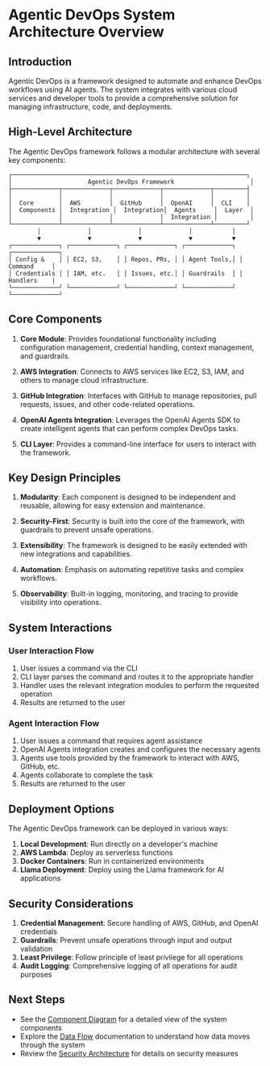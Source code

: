 # Agentic DevOps System Architecture Overview

## Introduction

Agentic DevOps is a framework designed to automate and enhance DevOps workflows using AI agents. The system integrates with various cloud services and developer tools to provide a comprehensive solution for managing infrastructure, code, and deployments.

## High-Level Architecture

The Agentic DevOps framework follows a modular architecture with several key components:

```
┌─────────────────────────────────────────────────────────────────┐
│                     Agentic DevOps Framework                     │
├─────────────┬─────────────┬─────────────┬─────────────┬─────────┤
│             │             │             │             │         │
│  Core       │  AWS        │  GitHub     │  OpenAI     │  CLI    │
│  Components │  Integration │  Integration│  Agents     │  Layer  │
│             │             │             │  Integration │         │
└─────────────┴─────────────┴─────────────┴─────────────┴─────────┘
        │             │             │             │           │
        ▼             ▼             ▼             ▼           ▼
┌─────────────┐ ┌─────────────┐ ┌─────────────┐ ┌─────────────┐ ┌─────────────┐
│ Config &    │ │ EC2, S3,    │ │ Repos, PRs, │ │ Agent Tools,│ │ Command     │
│ Credentials │ │ IAM, etc.   │ │ Issues, etc.│ │ Guardrails  │ │ Handlers    │
└─────────────┘ └─────────────┘ └─────────────┘ └─────────────┘ └─────────────┘
```

## Core Components

1. **Core Module**: Provides foundational functionality including configuration management, credential handling, context management, and guardrails.

2. **AWS Integration**: Connects to AWS services like EC2, S3, IAM, and others to manage cloud infrastructure.

3. **GitHub Integration**: Interfaces with GitHub to manage repositories, pull requests, issues, and other code-related operations.

4. **OpenAI Agents Integration**: Leverages the OpenAI Agents SDK to create intelligent agents that can perform complex DevOps tasks.

5. **CLI Layer**: Provides a command-line interface for users to interact with the framework.

## Key Design Principles

1. **Modularity**: Each component is designed to be independent and reusable, allowing for easy extension and maintenance.

2. **Security-First**: Security is built into the core of the framework, with guardrails to prevent unsafe operations.

3. **Extensibility**: The framework is designed to be easily extended with new integrations and capabilities.

4. **Automation**: Emphasis on automating repetitive tasks and complex workflows.

5. **Observability**: Built-in logging, monitoring, and tracing to provide visibility into operations.

## System Interactions

### User Interaction Flow

1. User issues a command via the CLI
2. CLI layer parses the command and routes it to the appropriate handler
3. Handler uses the relevant integration modules to perform the requested operation
4. Results are returned to the user

### Agent Interaction Flow

1. User issues a command that requires agent assistance
2. OpenAI Agents integration creates and configures the necessary agents
3. Agents use tools provided by the framework to interact with AWS, GitHub, etc.
4. Agents collaborate to complete the task
5. Results are returned to the user

## Deployment Options

The Agentic DevOps framework can be deployed in various ways:

1. **Local Development**: Run directly on a developer's machine
2. **AWS Lambda**: Deploy as serverless functions
3. **Docker Containers**: Run in containerized environments
4. **Llama Deployment**: Deploy using the Llama framework for AI applications

## Security Considerations

1. **Credential Management**: Secure handling of AWS, GitHub, and OpenAI credentials
2. **Guardrails**: Prevent unsafe operations through input and output validation
3. **Least Privilege**: Follow principle of least privilege for all operations
4. **Audit Logging**: Comprehensive logging of all operations for audit purposes

## Next Steps

- See the [Component Diagram](component-diagram.md) for a detailed view of the system components
- Explore the [Data Flow](data-flow.md) documentation to understand how data moves through the system
- Review the [Security Architecture](security.md) for details on security measures